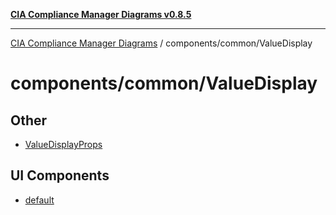[**CIA Compliance Manager Diagrams v0.8.5**](../../../README.md)

***

[CIA Compliance Manager Diagrams](../../../modules.md) / components/common/ValueDisplay

# components/common/ValueDisplay

## Other

- [ValueDisplayProps](interfaces/ValueDisplayProps.md)

## UI Components

- [default](functions/default.md)
